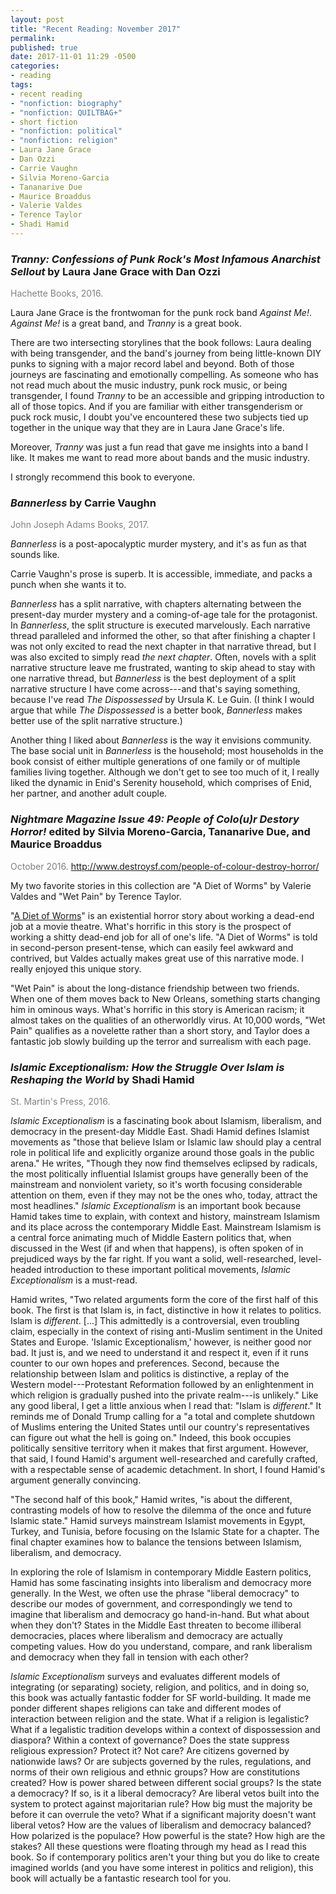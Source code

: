 ```yaml
---
layout: post
title: "Recent Reading: November 2017"
permalink:
published: true
date: 2017-11-01 11:29 -0500
categories:
- reading
tags:
- recent reading
- "nonfiction: biography"
- "nonfiction: QUILTBAG+"
- short fiction
- "nonfiction: political"
- "nonfiction: religion"
- Laura Jane Grace
- Dan Ozzi
- Carrie Vaughn
- Silvia Moreno-Garcia
- Tananarive Due
- Maurice Broaddus
- Valerie Valdes
- Terence Taylor
- Shadi Hamid
---
```


### *Tranny: Confessions of Punk Rock's Most Infamous Anarchist Sellout* by Laura Jane Grace with Dan Ozzi

<p style="color: gray;">Hachette Books, 2016.</p>

Laura Jane Grace is the frontwoman for the punk rock band *Against Me!*. *Against Me!* is a great band, and *Tranny* is a great book.

There are two intersecting storylines that the book follows: Laura dealing with being transgender, and the band's journey from being little-known DIY punks to signing with a major record label and beyond. Both of those journeys are fascinating and emotionally compelling. As someone who has not read much about the music industry, punk rock music, or being transgender, I found *Tranny* to be an accessible and gripping introduction to all of those topics. And if you are familiar with either transgenderism or puck rock music, I doubt you've encountered these two subjects tied up together in the unique way that they are in Laura Jane Grace's life.

Moreover, *Tranny* was just a fun read that gave me insights into a band I like. It makes me want to read more about bands and the music industry.

I strongly recommend this book to everyone.

### *Bannerless* by Carrie Vaughn

<p style="color: gray;">John Joseph Adams Books, 2017.</p>

*Bannerless* is a post-apocalyptic murder mystery, and it's as fun as that sounds like.

Carrie Vaughn's prose is superb. It is accessible, immediate, and packs a punch when she wants it to.

*Bannerless* has a split narrative, with chapters alternating between the present-day murder mystery and a coming-of-age tale for the protagonist. In *Bannerless*, the split structure is executed marvelously. Each narrative thread paralleled and informed the other, so that after finishing a chapter I was not only excited to read the next chapter in that narrative thread, but I was also excited to simply read *the next chapter*. Often, novels with a split narrative structure leave me frustrated, wanting to skip ahead to stay with one narrative thread, but *Bannerless* is the best deployment of a split narrative structure I have come across---and that's saying something, because I've read *The Dispossessed* by Ursula K. Le Guin. (I think I would argue that while *The Dispossessed* is a better book, *Bannerless* makes better use of the split narrative structure.)

Another thing I liked about *Bannerless* is the way it envisions community. The base social unit in *Bannerless* is the household; most households in the book consist of either multiple generations of one family or of multiple families living together. Although we don't get to see too much of it, I really liked the dynamic in Enid's Serenity household, which comprises of Enid, her partner, and another adult couple.

### *Nightmare Magazine Issue 49: People of Colo(u)r Destory Horror!* edited by Silvia Moreno-Garcia, Tananarive Due, and Maurice Broaddus

<p style="color: gray;">October 2016. <a href="http://www.destroysf.com/people-of-colour-destroy-horror/">http://www.destroysf.com/people-of-colour-destroy-horror/</a></p>

My two favorite stories in this collection are "A Diet of Worms" by Valerie Valdes and "Wet Pain" by Terence Taylor.

"[A Diet of Worms](http://www.nightmare-magazine.com/fiction/a-diet-of-worms/)" is an existential horror story about working a dead-end job at a movie theatre. What's horrific in this story is the prospect of working a shitty dead-end job for all of one's life. "A Diet of Worms" is told in second-person present-tense, which can easily feel awkward and contrived, but Valdes actually makes great use of this narrative mode. I really enjoyed this unique story.

"Wet Pain" is about the long-distance friendship between two friends. When one of them moves back to New Orleans, something starts changing him in ominous ways. What's horrific in this story is American racism; it almost takes on the qualities of an otherworldly virus. At 10,000 words, "Wet Pain" qualifies as a novelette rather than a short story, and Taylor does a fantastic job slowly building up the terror and surrealism with each page.

### *Islamic Exceptionalism: How the Struggle Over Islam is Reshaping the World* by Shadi Hamid

<p style="color: gray;">St. Martin's Press, 2016.</p>

*Islamic Exceptionalism* is a fascinating book about Islamism, liberalism, and democracy in the present-day Middle East. Shadi Hamid defines Islamist movements as "those that believe Islam or Islamic law should play a central role in political life and explicitly organize around those goals in the public arena." He writes, "Though they now find themselves eclipsed by radicals, the most politically influential Islamist groups have generally been of the mainstream and nonviolent variety, so it's worth focusing considerable attention on them, even if they may not be the ones who, today, attract the most headlines." *Islamic Exceptionalism* is an important book because Hamid takes time to explain, with context and history, mainstream Islamism and its place across the contemporary Middle East. Mainstream Islamism is a central force animating much of Middle Eastern politics that, when discussed in the West (if and when that happens), is often spoken of in prejudiced ways by the far right. If you want a solid, well-researched, level-headed introduction to these important political movements, *Islamic Exceptionalism* is a must-read.

Hamid writes, "Two related arguments form the core of the first half of this book. The first is that Islam is, in fact, distinctive in how it relates to politics. Islam is *different*. [...] This admittedly is a controversial, even troubling claim, especially in the context of rising anti-Muslim sentiment in the United States and Europe. 'Islamic Exceptionalism,' however, is neither good nor bad. It just is, and we need to understand it and respect it, even if it runs counter to our own hopes and preferences. Second, because the relationship between Islam and politics is distinctive, a replay of the Western model---Protestant Reformation followed by an enlightenment in which religion is gradually pushed into the private realm---is unlikely." Like any good liberal, I get a little anxious when I read that: "Islam is *different*." It reminds me of Donald Trump calling for a "a total and complete shutdown of Muslims entering the United States until our country's representatives can figure out what the hell is going on." Indeed, this book occupies politically sensitive territory when it makes that first argument. However, that said, I found Hamid's argument well-researched and carefully crafted, with a respectable sense of academic detachment. In short, I found Hamid's argument generally convincing.

"The second half of this book," Hamid writes, "is about the different, contrasting models of how to resolve the dilemma of the once and future Islamic state." Hamid surveys mainstream Islamist movements in Egypt, Turkey, and Tunisia, before focusing on the Islamic State for a chapter. The final chapter examines how to balance the tensions between Islamism, liberalism, and democracy.

In exploring the role of Islamism in contemporary Middle Eastern politics, Hamid has some fascinating insights into liberalism and democracy more generally. In the West, we often use the phrase "liberal democracy" to describe our modes of government, and correspondingly we tend to imagine that liberalism and democracy go hand-in-hand. But what about when they don't? States in the Middle East threaten to become illiberal democracies, places where liberalism and democracy are actually competing values. How do you understand, compare, and rank liberalism and democracy when they fall in tension with each other?

*Islamic Exceptionalism* surveys and evaluates different models of integrating (or separating) society, religion, and politics, and in doing so, this book was actually fantastic fodder for SF world-building. It made me ponder different shapes religions can take and different modes of interaction between religion and the state. What if a religion is legalistic? What if a legalistic tradition develops within a context of dispossession and diaspora? Within a context of governance? Does the state suppress religious expression? Protect it? Not care? Are citizens governed by nationwide laws? Or are subjects governed by the rules, regulations, and norms of their own religious and ethnic groups? How are constitutions created? How is power shared between different social groups? Is the state a democracy? If so, is it a liberal democracy? Are liberal vetos built into the system to protect against majoritarian rule? How big must the majority be before it can overrule the veto? What if a significant majority doesn't want liberal vetos? How are the values of liberalism and democracy balanced? How polarized is the populace? How powerful is the state? How high are the stakes? All these questions were floating through my head as I read this book. So if contemporary politics aren't your thing but you do like to create imagined worlds (and you have some interest in politics and religion), this book will actually be a fantastic research tool for you.
